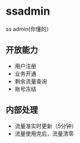 # ssadmin
ss admin(你懂的）

## 开放能力

* 用户注册
* 业务开通
* 剩余流量查询
* 账号冻结


## 内部处理
* 流量准实时更新（5分钟）
* 流量使用完后，流量清零